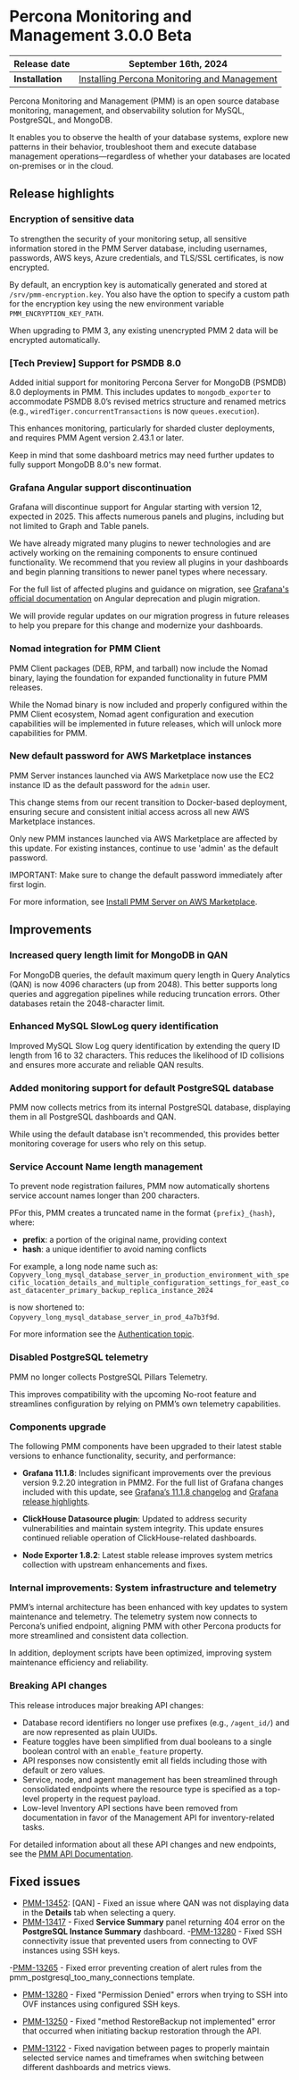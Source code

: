 # Percona Monitoring and Management 3.0.0 Beta

| **Release date** | September 16th, 2024                                                                                   |
| ----------------- | ----------------------------------------------------------------------------------------------- |
| **Installation** | [Installing Percona Monitoring and Management](https://www.percona.com/software/pmm/quickstart) |

Percona Monitoring and Management (PMM) is an open source database monitoring, management, and observability solution for MySQL, PostgreSQL, and MongoDB.

It enables you to observe the health of your database systems, explore new patterns in their behavior, troubleshoot them and execute database management operations—regardless of whether your databases are located on-premises or in the cloud.

## Release highlights

### Encryption of sensitive data

To strengthen the security of your monitoring setup, all sensitive information stored in the PMM Server database, including usernames, passwords, AWS keys, Azure credentials, and TLS/SSL certificates, is now encrypted.

By default, an encryption key is automatically generated and stored at `/srv/pmm-encryption.key`. You also have the option to specify a custom path for the encryption key using the new environment variable `PMM_ENCRYPTION_KEY_PATH`.

When upgrading to PMM 3, any existing unencrypted PMM 2 data will be encrypted automatically.

### [Tech Preview] Support for PSMDB 8.0

Added initial support for monitoring Percona Server for MongoDB (PSMDB) 8.0 deployments in PMM. This includes updates to `mongodb_exporter` to accommodate PSMDB 8.0’s revised metrics structure and renamed metrics (e.g., `wiredTiger.concurrentTransactions` is now `queues.execution`).

This enhances monitoring, particularly for sharded cluster deployments, and requires PMM Agent version 2.43.1 or later.

Keep in mind that some dashboard metrics may need further updates to fully support MongoDB 8.0's new format.

### Grafana Angular support discontinuation

Grafana will discontinue support for Angular starting with version 12, expected in 2025. This affects numerous panels and plugins, including but not limited to Graph and Table panels.

We have already migrated many plugins to newer technologies and are actively working on the remaining components to ensure continued functionality. We recommend that you review all plugins in your dashboards and begin planning transitions to newer panel types where necessary.

For the full list of affected plugins and guidance on migration, see [Grafana's official documentation](https://grafana.com/docs/grafana/latest/developers/angular_deprecation/angular-plugins/) on Angular deprecation and plugin migration.

We will provide regular updates on our migration progress in future releases to help you prepare for this change and modernize your dashboards.

### Nomad integration for PMM Client

PMM Client packages (DEB, RPM, and tarball) now include the Nomad binary, laying the foundation for expanded functionality in future PMM releases.

While the Nomad binary is now included and properly configured within the PMM Client ecosystem, Nomad agent configuration and execution capabilities will be implemented in future releases, which will unlock more capabilities for PMM.

### New default password for AWS Marketplace instances

PMM Server instances launched via AWS Marketplace now use the EC2 instance ID as the default password for the `admin` user.

This change stems from our recent transition to Docker-based deployment, ensuring secure and consistent initial access across all new AWS Marketplace instances.

Only new PMM instances launched via AWS Marketplace are affected by this update. For existing instances, continue to use 'admin' as the default password.

IMPORTANT: Make sure to change the default password immediately after first login.

For more information, see [Install PMM Server on AWS Marketplace](../install-pmm/install-pmm-server/aws/aws.md).

## Improvements

### Increased query length limit for MongoDB in QAN

For MongoDB queries, the default maximum query length in Query Analytics (QAN) is now 4096 characters (up from 2048).
This better supports long queries and aggregation pipelines while reducing truncation errors. Other databases retain the 2048-character limit.

### Enhanced MySQL SlowLog query identification

Improved MySQL Slow Log query identification by extending the query ID length from 16 to 32 characters. This reduces the likelihood of ID collisions and ensures more accurate and reliable QAN results.

### Added monitoring support for default PostgreSQL database

PMM now collects metrics from its internal PostgreSQL database, displaying them in all PostgreSQL dashboards and QAN. 

While using the default database isn't recommended, this provides better monitoring coverage for users who rely on this setup.

### Service Account Name length management

To prevent node registration failures, PMM now automatically shortens service account names longer than 200 characters.

PFor this, PMM creates a truncated name in the format `{prefix}_{hash}`, where:

- **prefix**: a portion of the original name, providing context
- **hash**: a unique identifier to avoid naming conflicts

For example, a long node name such as: `Copyvery_long_mysql_database_server_in_production_environment_with_specific_location_details_and_multiple_configuration_settings_for_east_coast_datacenter_primary_backup_replica_instance_2024`

is now shortened to: `Copyvery_long_mysql_database_server_in_prod_4a7b3f9d`.

For more information see the [Authentication topic](../api/authentication.md).

### Disabled PostgreSQL telemetry

PMM no longer collects PostgreSQL Pillars Telemetry.

This improves compatibility with the upcoming No-root feature and streamlines configuration by relying on PMM’s own telemetry capabilities.

### Components upgrade

The following PMM components have been upgraded to their latest stable versions to enhance functionality, security, and performance:

- **Grafana 11.1.8**: Includes significant improvements over the previous version 9.2.20 integration in PMM2. For the full list of  Grafana changes included with this update, see [Grafana’s 11.1.8 changelog](https://community.grafana.com/t/changelog-updates-in-grafana-11-1-8/134843) and [Grafana release highlights](https://grafana.com/docs/grafana/latest/whatsnew/).

- **ClickHouse Datasource plugin**: Updated to address security vulnerabilities and maintain system integrity. This update ensures continued reliable operation of ClickHouse-related dashboards.

- **Node Exporter 1.8.2**: Latest stable release improves system metrics collection with upstream enhancements and fixes.

### Internal improvements: System infrastructure and telemetry

PMM’s internal architecture has been enhanced with key updates to system maintenance and telemetry. The telemetry system now connects to Percona’s unified endpoint, aligning PMM with other Percona products for more streamlined and consistent data collection.

In addition, deployment scripts have been optimized, improving system maintenance efficiency and reliability.

### Breaking API changes

This release introduces major breaking API changes:

- Database record identifiers no longer use prefixes (e.g., `/agent_id/`) and are now represented as plain UUIDs.
- Feature toggles have been simplified from dual booleans to a single boolean control with an `enable_feature` property.  
- API responses now consistently emit all fields including those with default or zero values.
- Service, node, and agent management has been streamlined through consolidated endpoints where the resource type is specified as a top-level property in the request payload.
- Low-level Inventory API sections have been removed from documentation in favor of the Management API for inventory-related tasks.

For detailed information about all these API changes and new endpoints, see the [PMM API Documentation](https://percona-pmm.readme.io/v3/reference/release-notes/3.0.0_Beta).

## Fixed issues

- [PMM-13452](https://perconadev.atlassian.net/browse/PMM-13452): [QAN] - Fixed an issue where QAN was not displaying data in the **Details** tab when selecting a query.
- [PMM-13417](https://perconadev.atlassian.net/browse/PMM-13417) - Fixed **Service Summary** panel returning 404 error on the **PostgreSQL Instance Summary** dashboard.
-[PMM-13280](https://perconadev.atlassian.net/browse/PMM-13280) - Fixed SSH connectivity issue that prevented users from connecting to OVF instances using SSH keys.

-[PMM-13265](https://perconadev.atlassian.net/browse/PMM-13265) - Fixed error preventing creation of alert rules from the pmm_postgresql_too_many_connections template.

- [PMM-13280](https://perconadev.atlassian.net/browse/PMM-13280) - Fixed "Permission Denied" errors when trying to SSH into OVF instances using configured SSH keys.

- [PMM-13250](https://perconadev.atlassian.net/browse/PMM-13250) - Fixed "method RestoreBackup not implemented" error that occurred when initiating backup restoration through the API.
  
 - [PMM-13122](https://perconadev.atlassian.net/browse/PMM-13122) - Fixed navigation between pages to properly maintain selected service names and timeframes when switching between different dashboards and metrics views.








